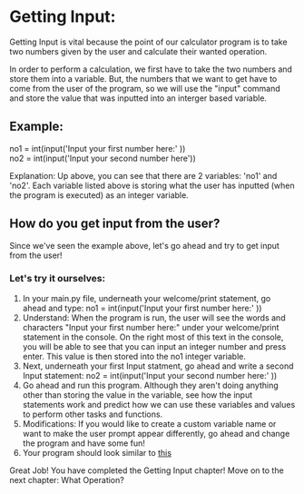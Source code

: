 # Getting Input:

Getting Input is vital because the point of our calculator program is to take two numbers given by the user and calculate their wanted operation. 

In order to perform a calculation, we first have to take the two numbers and store them into a variable. But, the numbers that we want to get have to come from the user of the program, so we will use the "input" command and store the value that was inputted into an interger based variable.

## Example:
no1 = int(input('Input your first number here:' ))                     
no2 = int(input('Input your second number here'))

Explanation: Up above, you can see that there are 2 variables: 'no1' and 'no2'. Each variable listed above is storing what the user has inputted (when the program is executed) as an integer variable.

## How do you get input from the user?
Since we've seen the example above, let's go ahead and try to get input from the user!

### Let's try it ourselves:

1. In your main.py file, underneath your welcome/print statement, go ahead and type: no1 = int(input('Input your first number here:' ))
2. Understand: When the program is run, the user will see the words and characters "Input your first number here:" under your welcome/print statement in the console. On the right most of this text in the console, you will be able to see that you can input an integer number and press enter. This value is then stored into the no1 integer variable.
3. Next, underneath your first Input statment, go ahead and write a second Input statement: no2 = int(input('Input your second number here:' ))
4. Go ahead and run this program. Although they aren't doing anything other than storing the value in the variable, see how the input statements work and predict how we can use these variables and values to perform other tasks and functions.
5. Modifications: If you would like to create a custom variable name or want to make the user prompt appear differently, go ahead and change the program and have some fun!
6. Your program should look similar to <a href="https://github.com/testUser453/Build_A_Calculator_With_Python/blob/main/ForCreator(Don't_Edit!)/ExampleCode/ExGetInput.py">this
</a>

Great Job! You have completed the Getting Input chapter! Move on to the next chapter: What Operation?